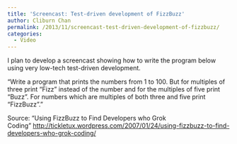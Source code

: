 ```yaml
---
title: 'Screencast: Test-driven development of FizzBuzz'
author: Cliburn Chan
permalink: /2013/11/screencast-test-driven-development-of-fizzbuzz/
categories:
  - Video
---
```

I plan to develop a screencast showing how to write the program below using very low-tech test-driven development.

&#8220;Write a program that prints the numbers from 1 to 100. But for multiples of three print “Fizz” instead of the number and for the multiples of five print “Buzz”. For numbers which are multiples of both three and five print “FizzBuzz”.&#8221;

Source: &#8220;Using FizzBuzz to Find Developers who Grok Coding&#8221; <a href="http://tickletux.wordpress.com/2007/01/24/using-fizzbuzz-to-find-developers-who-grok-coding/" target="_blank">http://tickletux.wordpress.com/2007/01/24/using-fizzbuzz-to-find-developers-who-grok-coding/</a>
